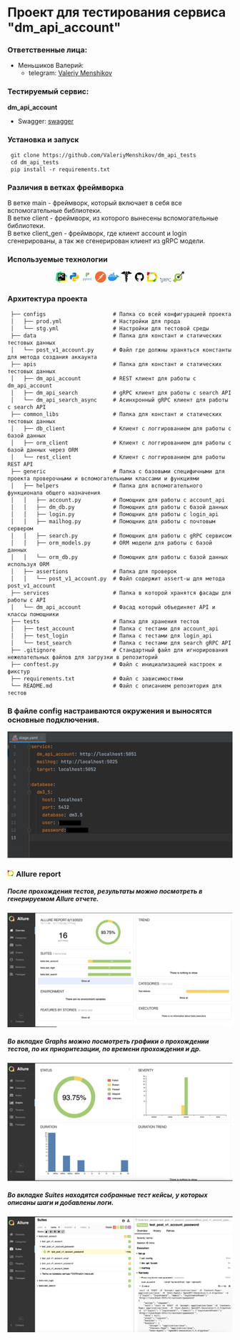 # Проект для тестирования сервиса "dm_api_account"


### Ответственные лица:

* Меньшиков Валерий:
  * telegram: [Valeriy Menshikov](https://t.me/valeriy_menshikov)

  

### Тестируемый сервис:
**dm_api_account**
* Swagger: [swagger](http://5.63.153.31:5051/index.html?urls.primaryName=Account)


### Установка и запуск
```shell
 git clone https://github.com/ValeriyMenshikov/dm_api_tests
 cd dm_api_tests
 pip install -r requirements.txt
```

### Различия в ветках фреймворка
В ветке main - фреймворк, который включает в себя все вспомогательные библиотеки.  
В ветке client - фреймворк, из которого вынесены вспомогательные библиотеки.  
В ветке client_gen - фреймворк, где клиент account и login сгенерированы, а так же сгенерирован клиент из gRPC модели.  

### Используемые технологии
<p  align="center">
  <code><img width="5%" title="Pycharm" src="images/logo_stacks/pycharm.png"></code>
  <code><img width="5%" title="Python" src="images/logo_stacks/python.png"></code>
  <code><img width="5%" title="Pytest" src="images/logo_stacks/pytest.png"></code>
  <code><img width="5%" title="Postman" src="images/logo_stacks/postman.png"></code>
  <code><img width="5%" title="Docker" src="images/logo_stacks/docker.png"></code>
  <code><img width="5%" title="Requests" src="images/logo_stacks/requests.png"></code>
  <code><img width="5%" title="GitHub" src="images/logo_stacks/github.png"></code>
  <code><img width="5%" title="Allure Report" src="images/logo_stacks/allure_report.png"></code>
  <code><img width="5%" title="gRPC" src="images/logo_stacks/grpc.png"></code>
  <code><img width="5%" title="OpenApi" src="images/logo_stacks/openapi.png"></code>
</p>

### Архитектура проекта

```
 ├── configs                     # Папка со всей конфигурацией проекта
 │   ├── prod.yml                # Настройки для прода
 │   └── stg.yml                 # Настройки для тестовой среды
 ├── data                        # Папка для констант и статических тестовых данных
 │   └── post_v1_account.py      # Файл где должны храняться константы для метода создания аккаунта
 ├── apis                        # Папка для констант и статических тестовых данных
 │   ├── dm_api_account          # REST клиент для работы с dm_api_account
 │   ├── dm_api_search           # gRPC клиент для работы с search API
 │   └── dm_api_search_async     # Асинхронный gRPC клиент для работы с search API
 ├── common_libs                 # Папка для констант и статических тестовых данных
 │   ├── db_client               # Клиент с логгированием для работы с базой данных
 │   ├── orm_client              # Клиент с логгированием для работы с базой данных через ORM
 │   └── rest_client             # Клиент с логгированием для работы REST API
 ├── generic                     # Папка с базовыми специфичными для проекта проверочными и вспомогательными классами и функциями
 │   ├── helpers                 # Папка для вспомогательного функционала общего назначения 
 │   │   ├── account.py          # Помощник для работы с account_api
 │   │   ├── dm_db.py            # Помощник для работы с базой данных
 │   │   ├── login.py            # Помощник для работы с login_api
 │   │   ├── mailhog.py          # Помощник для работы с почтовым сервером
 │   │   ├── search.py           # Помощник для работы с gRPC сервисом
 │   │   ├── orm_models.py       # ORM модели для работы с базой данных
 │   │   └── orm_db.py           # Помощник для работы с базой данных используя ORM
 │   ├── assertions              # Папка для проверок
 │   │   └── post_v1_account.py  # Файл содержит assert-ы для метода post_v1_account
 ├── services                    # Папка в которой хранятся фасады для работы с API
 │   └── dm_api_account          # Фасад который объединяет API и классы помощники
 ├── tests                       # Папка для хранения тестов
 │   ├── test_account            # Папка с тестами для account_api
 │   ├── test_login              # Папка с тестами для login_api
 │   └── test_search             # Папка с тестами для search gRPC API
 ├── .gitignore                  # Стандартный файл для игнорирования нежелательных файлов для загрузки в репозиторий
 ├── conftest.py                 # Файл с инициализацией настроек и фикстур
 ├── requirements.txt            # Файл с зависимостями
 └── README.md                   # Файл с описанием репозитория для тестов
```
### В файле config настраиваются окружения и выносятся основные подключения.
![This is an image](images/screenshots/config.png)



### <img width="3%" title="Allure Report" src="images/logo_stacks/allure_report.png"> Allure report
##### После прохождения тестов, результаты можно посмотреть в генерируемом Allure отчете.
![This is an image](images/screenshots/allure-report.png)

##### Во вкладке Graphs можно посмотреть графики о прохождении тестов, по их приоритезации, по времени прохождения и др.
![This is an image](images/screenshots/allure-graphs.png)

##### Во вкладке Suites находятся собранные тест кейсы, у которых описаны шаги и добавлены логи.
![This is an image](images/screenshots/allure-suites.png)


